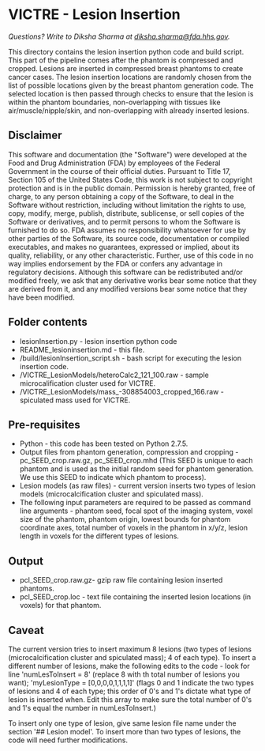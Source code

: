 # VICTRE - Lesion Insertion
*Questions? Write to Diksha Sharma at diksha.sharma@fda.hhs.gov.*

This directory contains the lesion insertion python code and build script. This part of the pipeline comes after the phantom is compressed and cropped. Lesions are inserted in compressed breast phantoms to create cancer cases. The lesion insertion locations are randomly chosen from the list of possible locations given by the breast phantom generation code. The selected location is then passed through checks to ensure that the lesion is within the phantom boundaries, non-overlapping with tissues like air/muscle/nipple/skin, and non-overlapping with already inserted lesions.


Disclaimer
----------

This software and documentation (the "Software") were developed at the Food and Drug Administration (FDA) by employees of the Federal Government in the course of their official duties. Pursuant to Title 17, Section 105 of the United States Code, this work is not subject to copyright protection and is in the public domain. Permission is hereby granted, free of charge, to any person obtaining a copy of the Software, to deal in the Software without restriction, including without limitation the rights to use, copy, modify, merge, publish, distribute, sublicense, or sell copies of the Software or derivatives, and to permit persons to whom the Software is furnished to do so. FDA assumes no responsibility whatsoever for use by other
parties of the Software, its source code, documentation or compiled executables, and makes no guarantees, expressed or implied, about its quality, reliability, or any other characteristic. Further, use of this code in no way implies endorsement by the FDA or confers any advantage in regulatory decisions. Although this software can be redistributed and/or modified freely, we ask that any derivative works bear some notice that they are derived from it, and any modified versions bear some notice that they have been modified. 


Folder contents
---------------
- lesionInsertion.py - lesion insertion python code
- README_lesioninsertion.md - this file.
- /build/lesionInsertion_script.sh - bash script for executing the lesion insertion code.
- /VICTRE_LesionModels/heteroCalc2_121_100.raw - sample microcalification cluster used for VICTRE.
- /VICTRE_LesionModels/mass_-308854003_cropped_166.raw - spiculated mass used for VICTRE.


Pre-requisites
--------------
- Python - this code has been tested on Python 2.7.5.
- Output files from phantom generation, compression and cropping - pc_SEED_crop.raw.gz, pc_SEED_crop.mhd (This SEED is unique to each phantom and is used as the initial random seed for phantom generation. We use this SEED to indicate which phantom to process).
- Lesion models (as raw files) - current version inserts two types of lesion models (microcalcification cluster and spiculated mass).
- The following input parameters are required to be passed as command line arguments - phantom seed, focal spot of the imaging system, voxel size of the phantom, phantom origin, lowest bounds for phantom coordinate axes, total number of voxels in the phantom in x/y/z, lesion length in voxels for the different types of lesions.


Output
------
- pcl_SEED_crop.raw.gz- gzip raw file containing lesion inserted phantoms.
- pcl_SEED_crop.loc - text file containing the inserted lesion locations (in voxels) for that phantom.


Caveat
------
The current version tries to insert maximum 8 lesions (two types of lesions (microcalcification cluster and spiculated mass); 4 of each type). To insert a different number of lesions, make the following edits to the code - look for line 'numLesToInsert = 8' (replace 8 with th total number of lesions you want);  'myLesionType = [0,0,0,0,1,1,1,1]' (flags 0 and 1 indicate the two types of lesions and 4 of each type; this order of 0's and 1's dictate what type of lesion is inserted when.  Edit this array to make sure the total number of 0's and 1's equal the number in numLesToInsert.)

To insert only one type of lesion, give same lesion file name under the section '## Lesion model'. To insert more than two types of lesions, the code will need further modifications.
